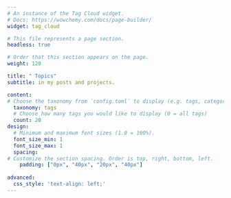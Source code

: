 ```yaml
---
# An instance of the Tag Cloud widget.
# Docs: https://wowchemy.com/docs/page-builder/
widget: tag_cloud

# This file represents a page section.
headless: true

# Order that this section appears on the page.
weight: 120

title: " Topics"
subtitle: in my posts and projects.

content:
# Choose the taxonomy from `config.toml` to display (e.g. tags, categories)
  taxonomy: tags
  # Choose how many tags you would like to display (0 = all tags)
  count: 20
design:
  # Minimum and maximum font sizes (1.0 = 100%).
  font_size_min: 1
  font_size_max: 1
  spacing:
# Customize the section spacing. Order is top, right, bottom, left.
    padding: ["0px", "40px", "20px", "40px"]
    
advanced:
  css_style: 'text-align: left;'
---
```

